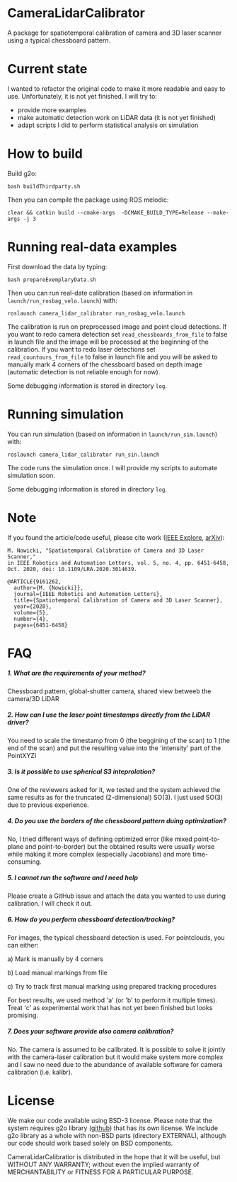 # CameraLidarCalibrator
A package for spatiotemporal calibration of camera and 3D laser scanner using a typical chessboard pattern.

# Current state

I wanted to refactor the original code to make it more readable and easy to use. Unfortunately, it is not yet finished.
I will try to:
* provide more examples
* make automatic detection work on LiDAR data (it is not yet finished)
* adapt scripts I did to perform statistical analysis on simulation

# How to build

Build g2o:

``
bash buildThirdparty.sh
``

Then you can compile the package using ROS melodic:

``
clear && catkin build --cmake-args  -DCMAKE_BUILD_TYPE=Release --make-args -j 3
``

# Running real-data examples

First download the data by typing:

```
bash prepareExemplaryData.sh
```

Then uou can run real-date calibration (based on information in ``launch/run_rosbag_velo.launch``) with:

``
roslaunch camera_lidar_calibrator run_rosbag_velo.launch  
``

The calibration is run on preprocessed image and point cloud detections. If you want to redo camera detection set 
``read_chessboards_from_file`` to false in launch file and the image will be processed at the beginning of the calibration.
If you want to redo laser detections set ``read_countours_from_file`` to false in launch file and you will be asked to manually
mark 4 corners of the chessboard based on depth image (automatic detection is not reliable enough for now).

Some debugging information is stored in directory ``log``.

# Running simulation

You can run simulation (based on information in ``launch/run_sim.launch``) with:

``
roslaunch camera_lidar_calibrator run_sin.launch  
``

The code runs the simulation once. I will provide my scripts to automate simulation soon.

Some debugging information is stored in directory ``log``.

# Note
If you found the article/code useful, please cite work ([IEEE Explore](https://ieeexplore.ieee.org/document/9161262),
                                                        [arXiv](https://arxiv.org/abs/2006.16081)):

```
M. Nowicki, "Spatiotemporal Calibration of Camera and 3D Laser Scanner," 
in IEEE Robotics and Automation Letters, vol. 5, no. 4, pp. 6451-6458, Oct. 2020, doi: 10.1109/LRA.2020.3014639.
```

```
@ARTICLE{9161262,
  author={M. {Nowicki}},
  journal={IEEE Robotics and Automation Letters}, 
  title={Spatiotemporal Calibration of Camera and 3D Laser Scanner}, 
  year={2020},
  volume={5},
  number={4},
  pages={6451-6458}
```

# FAQ

##### 1. What are the requirements of your method?

Chessboard pattern, global-shutter camera, shared view betweeb the camera/3D LiDAR

##### 2. How can I use the laser point timestamps directly from the LiDAR driver?

You need to scale the timestamp from 0 (the beggining of the scan) to 1 (the end of the scan) and put the resulting value
into the 'intensity' part of the PointXYZI

##### 3. Is it possible to use spherical S3 inteprolation?

One of the reviewers asked for it, we tested and the system achieved the same results as for the truncated (2-dimensional) SO(3).
I just used SO(3) due to previous experience. 

##### 4. Do you use the borders of the chessboard pattern duing optimization?

No, I tried different ways of defining optimized error (like mixed point-to-plane and point-to-border) but the obtained 
results were usually worse while making it more complex (especially Jacobians) and more time-consuming.

##### 5. I cannot run the software and I need help

Please create a GitHub issue and attach the data you wanted to use during calibration. I will check it out.

##### 6. How do you perform chessboard detection/tracking?

For images, the typical chessboard detection is used. For pointclouds, you can either:

a) Mark is manually by 4 corners

b) Load manual markings from file

c) Try to track first manual marking using prepared tracking procedures

For best results, we used method 'a' (or 'b' to perform it multiple times). Treat 'c' as experimental work that has not 
yet been finished but looks promising. 

##### 7. Does your software provide also camera calibration?

No. The camera is assumed to be calibrated. It is possible to solve it jointly with the camera-laser calibration but it would 
make system more complex and I saw no need due to the abundance of available software for camera calibration (i.e. kalibr).

# License

We make our code available using BSD-3 license. Please note that the system requires g2o library ([github](https://github.com/RainerKuemmerle/g2o))
that has its own license. We include g2o library as a whole with non-BSD parts (directory EXTERNAL), although our code should work
based solely on BSD components.

CameraLidarCalibratior is distributed in the hope that it will be useful, but WITHOUT ANY WARRANTY; without even the implied 
warranty of MERCHANTABILITY or FITNESS FOR A PARTICULAR PURPOSE. 